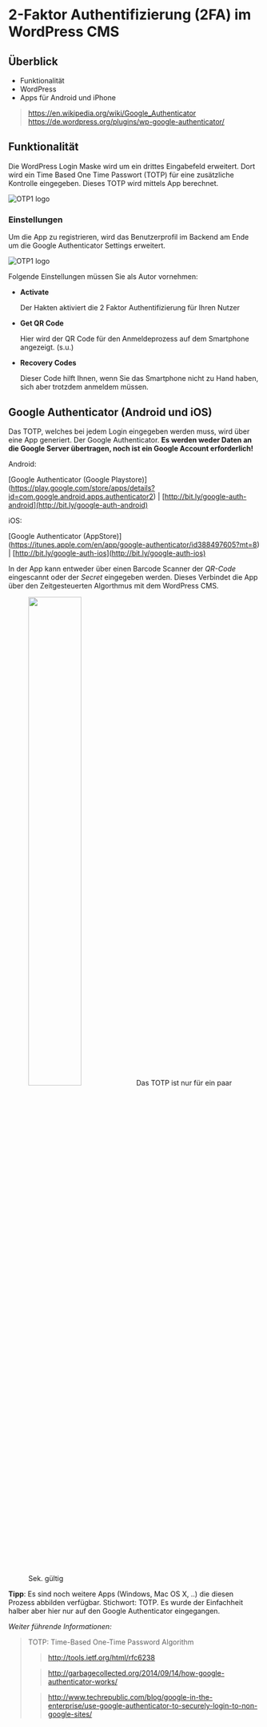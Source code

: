 # 2-Faktor Authentifizierung (2FA) im WordPress CMS

## Überblick

* Funktionalität
* WordPress
* Apps für Android und iPhone


> https://en.wikipedia.org/wiki/Google_Authenticator
> https://de.wordpress.org/plugins/wp-google-authenticator/

## Funktionalität
Die WordPress Login Maske wird um ein drittes Eingabefeld erweitert. Dort wird ein Time Based One Time Passwort (TOTP) für eine zusätzliche Kontrolle eingegeben. Dieses TOTP wird mittels App berechnet.

![OTP1 logo](http://christophwolff.de/br/screenshots/OTP1.png)

### Einstellungen
Um die App zu registrieren, wird das Benutzerprofil im Backend am Ende um die Google Authenticator Settings erweitert.

![OTP1 logo](http://christophwolff.de/br/screenshots/OTP2.png)

Folgende Einstellungen müssen Sie als Autor vornehmen:

* **Activate**

  Der Hakten aktiviert die 2 Faktor Authentifizierung für Ihren Nutzer
  
* **Get QR Code**
  
  Hier wird der QR Code für den Anmeldeprozess auf dem Smartphone angezeigt. (s.u.)
  
* **Recovery Codes**
	
  Dieser Code hilft Ihnen, wenn Sie das Smartphone nicht zu Hand haben, sich aber trotzdem anmeldem müssen.

## Google Authenticator (Android und iOS)

Das TOTP, welches bei jedem Login eingegeben werden muss, wird über eine App generiert. Der Google Authenticator. **Es werden weder Daten an die Google Server übertragen, noch ist ein Google Account erforderlich!**

Android:

[Google Authenticator (Google Playstore)] (https://play.google.com/store/apps/details?id=com.google.android.apps.authenticator2) | [http://bit.ly/google-auth-android](http://bit.ly/google-auth-android)

iOS:

[Google Authenticator (AppStore)] (https://itunes.apple.com/en/app/google-authenticator/id388497605?mt=8) | [http://bit.ly/google-auth-ios](http://bit.ly/google-auth-ios)

In der App kann entweder über einen Barcode Scanner der *QR-Code* eingescannt oder der *Secret* eingegeben werden. Dieses Verbindet die App über den Zeitgesteuerten Algorthmus mit dem WordPress CMS. 

<figure>
<img style="width:50%;float: none;" src="http://christophwolff.de/br/screenshots/gaimage_ls.jpg">
<figure-caption>Das TOTP ist nur für ein paar Sek. gültig</figure-caption>
</figure>

**Tipp**: Es sind noch weitere Apps (Windows, Mac OS X, ..) die diesen Prozess abbilden verfügbar. Stichwort: TOTP. Es wurde der Einfachheit halber aber hier nur auf den Google Authenticator eingegangen. 


*Weiter führende Informationen:*

> TOTP: Time-Based One-Time Password Algorithm
> 
>>http://tools.ietf.org/html/rfc6238
>
>>http://garbagecollected.org/2014/09/14/how-google-authenticator-works/
>
>>http://www.techrepublic.com/blog/google-in-the-enterprise/use-google-authenticator-to-securely-login-to-non-google-sites/
